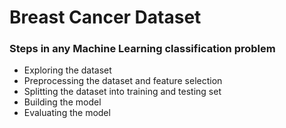 # Breast Cancer Dataset
### Steps in any Machine Learning classification problem

* Exploring the dataset
* Preprocessing the dataset and feature selection
* Splitting the dataset into training and testing set
* Building the model
* Evaluating the model
